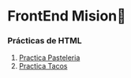 # FrontEnd Mision🚀

### Prácticas de HTML

1. [Practica Pasteleria](https://github.com/SrKarol/LaunchX-Frontend/tree/Personal/HTML/Pasteleria)
2. [Practica Tacos](https://github.com/SrKarol/LaunchX-Frontend/tree/Personal/HTML/Tacos)
